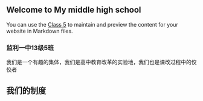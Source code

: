 ## Welcome to My middle high school
You can use the [Class 5](https://github.com/logTXT/JianLiYiZhon10-5) to maintain and preview the content for your website in Markdown files.

### 监利一中13级5班

我们是一个有趣的集体，我们是高中教育改革的实验地，我们也是课改过程中的佼佼者






## 我们的制度
